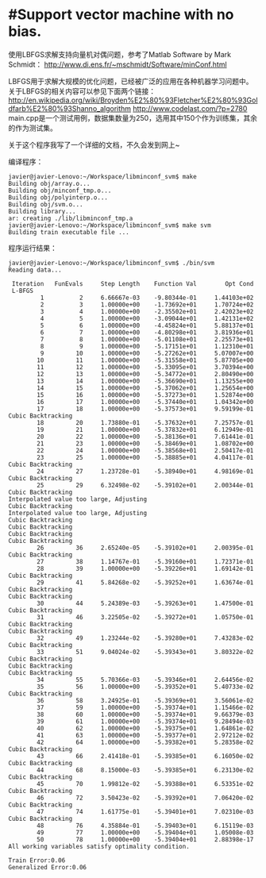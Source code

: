 #Support vector machine with no bias.
===================================

使用LBFGS求解支持向量机对偶问题，参考了Matlab Software by Mark Schmidt：
http://www.di.ens.fr/~mschmidt/Software/minConf.html

LBFGS用于求解大规模的优化问题，已经被广泛的应用在各种机器学习问题中。关于LBFGS的相关内容可以参见下面两个链接：
http://en.wikipedia.org/wiki/Broyden%E2%80%93Fletcher%E2%80%93Goldfarb%E2%80%93Shanno_algorithm
http://www.codelast.com/?p=2780
main.cpp是一个测试用例，数据集数量为250，选用其中150个作为训练集，其余的作为测试集。

关于这个程序我写了一个详细的文档，不久会发到网上~

编译程序：

	javier@javier-Lenovo:~/Workspace/libminconf_svm$ make
	Building obj/array.o...
	Building obj/minconf_tmp.o...
	Building obj/polyinterp.o...
	Building obj/svm.o...
	Building library...
	ar: creating ./lib/libminconf_tmp.a
	javier@javier-Lenovo:~/Workspace/libminconf_svm$ make svm
	Building train executable file ...
		
程序运行结果：
	
	javier@javier-Lenovo:~/Workspace/libminconf_svm$ ./bin/svm
	Reading data...

	 Iteration   FunEvals     Step Length    Function Val        Opt Cond
	 L-BFGS
			 1          2     6.66667e-03    -9.80344e-01     1.44103e+02
			 2          3     1.00000e+00    -1.73692e+01     1.70724e+02
			 3          4     1.00000e+00    -2.35502e+01     2.42023e+02
			 4          5     1.00000e+00    -3.09044e+01     1.42131e+02
			 5          6     1.00000e+00    -4.45824e+01     5.88137e+01
			 6          7     1.00000e+00    -4.80298e+01     3.81936e+01
			 7          8     1.00000e+00    -5.01108e+01     2.25573e+01
			 8          9     1.00000e+00    -5.17151e+01     1.12310e+01
			 9         10     1.00000e+00    -5.27262e+01     5.07007e+00
			10         11     1.00000e+00    -5.31558e+01     5.87705e+00
			11         12     1.00000e+00    -5.33095e+01     3.70394e+00
			12         13     1.00000e+00    -5.34772e+01     2.80490e+00
			13         14     1.00000e+00    -5.36690e+01     1.13255e+00
			14         15     1.00000e+00    -5.37062e+01     1.25654e+00
			15         16     1.00000e+00    -5.37273e+01     1.52874e+00
			16         17     1.00000e+00    -5.37440e+01     1.04342e+00
			17         18     1.00000e+00    -5.37573e+01     9.59199e-01
	Cubic Backtracking
			18         20     1.73880e-01    -5.37632e+01     7.25757e-01
			19         21     1.00000e+00    -5.37832e+01     6.12949e-01
			20         22     1.00000e+00    -5.38136e+01     7.61441e-01
			21         23     1.00000e+00    -5.38469e+01     1.08702e+00
			22         24     1.00000e+00    -5.38568e+01     2.50417e-01
			23         25     1.00000e+00    -5.38885e+01     4.04117e-01
	Cubic Backtracking
			24         27     1.23728e-01    -5.38940e+01     4.98169e-01
	Cubic Backtracking
			25         29     6.32498e-02    -5.39102e+01     2.00344e-01
	Cubic Backtracking
	Interpolated value too large, Adjusting
	Cubic Backtracking
	Interpolated value too large, Adjusting
	Cubic Backtracking
	Cubic Backtracking
	Cubic Backtracking
	Cubic Backtracking
			26         36     2.65240e-05    -5.39102e+01     2.00395e-01
	Cubic Backtracking
			27         38     1.14767e-01    -5.39160e+01     1.72371e-01
			28         39     1.00000e+00    -5.39226e+01     1.69142e-01
	Cubic Backtracking
			29         41     5.84268e-02    -5.39252e+01     1.63674e-01
	Cubic Backtracking
	Cubic Backtracking
			30         44     5.24389e-03    -5.39263e+01     1.47500e-01
	Cubic Backtracking
			31         46     3.22505e-02    -5.39272e+01     1.05750e-01
	Cubic Backtracking
	Cubic Backtracking
			32         49     1.23244e-02    -5.39280e+01     7.43283e-02
	Cubic Backtracking
			33         51     9.04024e-02    -5.39343e+01     3.80322e-02
	Cubic Backtracking
	Cubic Backtracking
	Cubic Backtracking
			34         55     5.70366e-03    -5.39346e+01     2.64456e-02
			35         56     1.00000e+00    -5.39352e+01     5.40733e-02
	Cubic Backtracking
			36         58     3.24925e-01    -5.39369e+01     3.56061e-02
			37         59     1.00000e+00    -5.39374e+01     1.15466e-02
			38         60     1.00000e+00    -5.39374e+01     9.66379e-03
			39         61     1.00000e+00    -5.39374e+01     9.28494e-03
			40         62     1.00000e+00    -5.39375e+01     1.64861e-02
			41         63     1.00000e+00    -5.39377e+01     2.97212e-02
			42         64     1.00000e+00    -5.39382e+01     5.28358e-02
	Cubic Backtracking
			43         66     2.41418e-01    -5.39385e+01     6.16050e-02
	Cubic Backtracking
			44         68     8.15000e-03    -5.39385e+01     6.23130e-02
	Cubic Backtracking
			45         70     1.99812e-02    -5.39388e+01     6.53351e-02
	Cubic Backtracking
			46         72     3.50423e-02    -5.39392e+01     7.06420e-02
	Cubic Backtracking
			47         74     1.61775e-01    -5.39401e+01     7.02310e-03
	Cubic Backtracking
			48         76     4.35884e-01    -5.39403e+01     6.15119e-03
			49         77     1.00000e+00    -5.39404e+01     1.05008e-03
			50         78     1.00000e+00    -5.39404e+01     2.88398e-17
	All working variables satisfy optimality condition.
	
	Train Error:0.06
	Generalized Error:0.06


